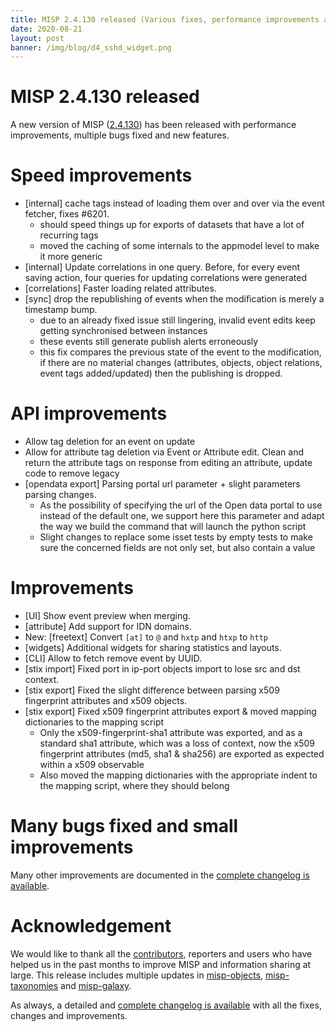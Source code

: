 ```yaml
---
title: MISP 2.4.130 released (Various fixes, performance improvements and new features)
date: 2020-08-21
layout: post
banner: /img/blog/d4_sshd_widget.png
---
```


# MISP 2.4.130 released

A new version of MISP ([2.4.130](https://github.com/MISP/MISP/tree/v2.4.130)) has been released with performance improvements, multiple bugs fixed and new features.

# Speed improvements

- [internal] cache tags instead of loading them over and over via the
  event fetcher, fixes #6201.
  - should speed things up for exports of datasets that have a lot of recurring tags
  - moved the caching of some internals to the appmodel level to make it more generic
- [internal] Update correlations in one query.
  Before, for every event saving action, four queries for updating correlations were generated
- [correlations] Faster loading related attributes.
- [sync] drop the republishing of events when the modification is merely
  a timestamp bump.
  - due to an already fixed issue still lingering, invalid event edits keep getting synchronised between instances
  - these events still generate publish alerts erroneously
  - this fix compares the previous state of the event to the modification, if there are no material changes (attributes, objects, object relations, event tags added/updated) then the publishing is dropped.

# API improvements

- Allow tag deletion for an event on update
- Allow for attribute tag deletion via Event or Attribute edit. Clean and return the attribute tags on response from editing an attribute, update code to remove legacy
- [opendata export] Parsing portal url parameter + slight parameters
  parsing changes.
  - As the possibility of specifying the url of the
    Open data portal to use instead of the default
    one, we support here this parameter and adapt
    the way we build the command that will launch
    the python script
  - Slight changes to replace some isset tests by
    empty tests to make sure the concerned fields
    are not only set, but also contain a value

# Improvements

- [UI] Show event preview when merging.
- [attribute] Add support for IDN domains.
- New: [freetext] Convert `[at]` to `@` and `hxtp` and `htxp` to `http`
- [widgets] Additional widgets for sharing statistics and layouts.
- [CLI] Allow to fetch remove event by UUID.
- [stix import] Fixed port in ip-port objects import to lose src and dst
  context.
- [stix export] Fixed the slight difference between parsing x509
  fingerprint attributes and x509 objects.
- [stix export] Fixed x509 fingerprint attributes export & moved mapping
  dictionaries to the mapping script
  - Only the x509-fingerprint-sha1 attribute was
    exported, and as a standard sha1 attribute,
    which was a loss of context, now the x509
    fingerprint attributes (md5, sha1 & sha256) are
    exported as expected within a x509 observable
  - Also moved the mapping dictionaries with the
    appropriate indent to the mapping script, where
    they should belong

# Many bugs fixed and small improvements

Many other improvements are documented in the [complete changelog is available](https://www.misp-project.org/Changelog.txt).

# Acknowledgement

We would like to thank all the [contributors](https://www.misp-project.org/contributors), reporters and users who have helped us in the past months to improve MISP and information sharing at large. This release includes multiple updates in [misp-objects](https://www.misp-project.org/objects.html), [misp-taxonomies](https://www.misp-project.org/taxonomies.html) and [misp-galaxy](https://www.misp-project.org/galaxy.html).

As always, a detailed and [complete changelog is available](https://www.misp-project.org/Changelog.txt) with all the fixes, changes and improvements.


